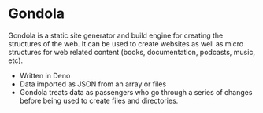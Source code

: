 # Gondola
Gondola is a static site generator and build engine for creating the structures of the web. It can be used to create websites as well as micro structures for web related content (books, documentation, podcasts, music, etc).
- Written in Deno
- Data imported as JSON from an array or files
- Gondola treats data as passengers who go through a series of changes before being used to create files and directories.